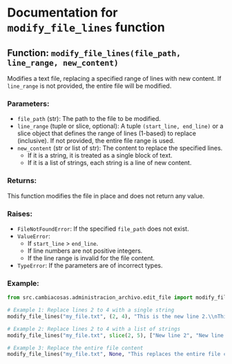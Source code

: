 # Documentation for `modify_file_lines` function

## Function: `modify_file_lines(file_path, line_range, new_content)`

Modifies a text file, replacing a specified range of lines with new content. If `line_range` is not provided, the entire file will be modified.

### Parameters:

-   `file_path` (str): The path to the file to be modified.
-   `line_range` (tuple or slice, optional): A tuple `(start_line, end_line)` or a slice object that defines the range of lines (1-based) to replace (inclusive). If not provided, the entire file range is used.
-   `new_content` (str or list of str): The content to replace the specified lines.
    -   If it is a string, it is treated as a single block of text.
    -   If it is a list of strings, each string is a line of new content.

### Returns:

This function modifies the file in place and does not return any value.

### Raises:

-   `FileNotFoundError`: If the specified `file_path` does not exist.
-   `ValueError`:
    -   If `start_line` \> `end_line`.
    -   If line numbers are not positive integers.
    -   If the line range is invalid for the file content.
-   `TypeError`: If the parameters are of incorrect types.

### Example:

```python
from src.cambiacosas.administracion_archivo.edit_file import modify_file_lines

# Example 1: Replace lines 2 to 4 with a single string
modify_file_lines("my_file.txt", (2, 4), "This is the new line 2.\\nThis is the new line 3.\\nThis is the new line 4.")

# Example 2: Replace lines 2 to 4 with a list of strings
modify_file_lines("my_file.txt", slice(2, 5), ["New line 2", "New line 3", "New line 4"])

# Example 3: Replace the entire file content
modify_file_lines("my_file.txt", None, "This replaces the entire file content")
